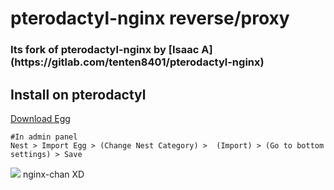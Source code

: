 <h1>pterodactyl-nginx reverse/proxy</h1>

<h3>Its fork of pterodactyl-nginx by [Isaac A](https://gitlab.com/tenten8401/pterodactyl-nginx)</h3>

<h2>Install on pterodactyl</h2>

[Download Egg](https://github.com/kaiyga/pterodactyl-nginx/blob/main/egg-nginx-stream.json)

    
```
#In admin panel 
Nest > Import Egg > (Change Nest Category) >  (Import) > (Go to bottom settings) > Save
```
<img src="https://media.discordapp.net/attachments/836256210080366602/1110924769035038792/image.png?width=720&height=397"><img>
nginx-chan XD